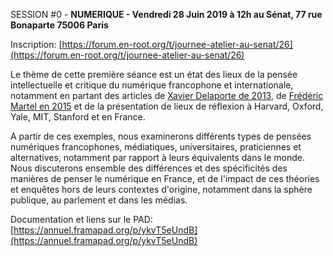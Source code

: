 <a name="s1"></a>SESSION #0 - **NUMERIQUE - Vendredi 28 Juin 2019 à 12h au Sénat, 77 rue Bonaparte 75006 Paris**

Inscription: [https://forum.en-root.org/t/journee-atelier-au-senat/26](https://forum.en-root.org/t/journee-atelier-au-senat/26)

Le thème de cette première séance est un état des lieux de la pensée intellectuelle et critique du numérique francophone et internationale, notamment en partant des articles de [Xavier Delaporte de 2013](https://www.franceculture.fr/numerique/pas-dintellectuels-critiques-dans-le-numerique), de [Frédéric Martel en 2015](https://medium.com/@martelf/les-penseurs-du-web-the-internet-s-thinkers-fe7db9ebe025) et de la présentation de lieux de réflexion à Harvard, Oxford, Yale, MIT, Stanford et en France. 

A partir de ces exemples, nous examinerons différents types de pensées numériques francophones, médiatiques, universitaires, praticiennes et alternatives, notamment par rapport à leurs équivalents dans le monde. Nous discuterons ensemble des différences et des spécificités des manières de penser le numérique en France, et de l'impact de ces théories et enquêtes hors de leurs contextes d'origine, notamment dans la sphère publique, au parlement et dans les médias.

Documentation et liens sur le PAD: [https://annuel.framapad.org/p/ykvT5eUndB](https://annuel.framapad.org/p/ykvT5eUndB)
